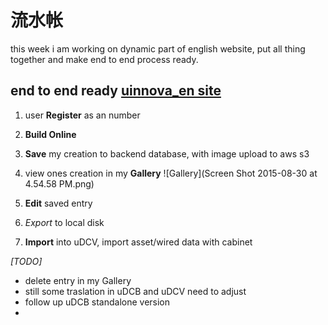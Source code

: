 # 流水帐

this week i am working on dynamic part of english website, put all thing together and make end to end process ready.

## end to end ready [uinnova_en site](http://54.186.219.119:8080)
1. user **Register** as an number   
2. **Build Online**

3. **Save** my creation to backend database, with image upload to aws s3
4. view ones creation in my **Gallery** 
![Gallery](Screen Shot 2015-08-30 at 4.54.58 PM.png)

5. **Edit** saved entry
6. *Export* to local disk
7. **Import** into uDCV, import asset/wired data with cabinet


*[TODO]* 
- delete entry in my Gallery
- still some traslation in uDCB and uDCV need to adjust
- follow up uDCB standalone version
- 